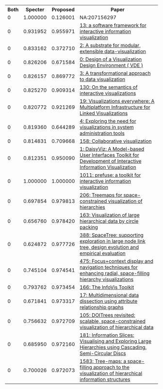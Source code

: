 <html><table><tr>
<th>Both</th>
<th>Specter</th>
<th>Proposed</th>
<th>Paper</th>
</tr>
<tr>
<td>0</td>
<td>1.000000</td>
<td>0.126001</td>
<td>NA:207156297</td>
</tr>
<tr>
<td>0</td>
<td>0.931952</td>
<td>0.955971</td>
<td><a href="https://www.semanticscholar.org/paper/099f39662662570c51db30ff4bd131088bb50672">13: a software framework for interactive information visualization</a></td>
</tr>
<tr>
<td>0</td>
<td>0.833162</td>
<td>0.372710</td>
<td><a href="https://www.semanticscholar.org/paper/389f166935d106bef84e41ea1b033a9b6977f894">2: A substrate for modular, extensible data-visualization</a></td>
</tr>
<tr>
<td>0</td>
<td>0.826206</td>
<td>0.671584</td>
<td><a href="https://www.semanticscholar.org/paper/8a721b175d89244e7c4031f738067f50dc4cef8f">0: Design of a Visualization Design Environment ( VDE )</a></td>
</tr>
<tr>
<td>0</td>
<td>0.826157</td>
<td>0.869772</td>
<td><a href="https://www.semanticscholar.org/paper/78b8ad151156faec690b3fe771be962809f66855">3: A transformational approach to data visualization</a></td>
</tr>
<tr>
<td>0</td>
<td>0.825270</td>
<td>0.909314</td>
<td><a href="https://www.semanticscholar.org/paper/de4af9603fddd7365933c9d1564bf23a36a01de9">130: On the semantics of interactive visualizations</a></td>
</tr>
<tr>
<td>0</td>
<td>0.820772</td>
<td>0.921269</td>
<td><a href="https://www.semanticscholar.org/paper/a0914f6d9d835536b8f83219ed821e6258fefb69">19: Visualizations everywhere: A Multiplatform Infrastructure for Linked Visualizations</a></td>
</tr>
<tr>
<td>0</td>
<td>0.819360</td>
<td>0.644289</td>
<td><a href="https://www.semanticscholar.org/paper/ddc98176d6920da5434c6e8f40f6ef215df829ed">4: Exploring the need for visualizations in system administration tools</a></td>
</tr>
<tr>
<td>0</td>
<td>0.814831</td>
<td>0.709668</td>
<td><a href="https://www.semanticscholar.org/paper/d95b91a10993224cccee36f2de16c2862bf3beab">158: Collaborative visualization</a></td>
</tr>
<tr>
<td>0</td>
<td>0.812351</td>
<td>0.950090</td>
<td><a href="https://www.semanticscholar.org/paper/e85a74138406d9e5b4fb629e93e31b605c47a122">1: DaisyViz: A Model-based User Interfaces Toolkit for Development of Interactive Information Visualization</a></td>
</tr>
<tr>
<td>0</td>
<td>1.000000</td>
<td>1.000000</td>
<td><a href="https://www.semanticscholar.org/paper/dcdf289ac9d447803067f098c3f7987e69e69063">1011: prefuse: a toolkit for interactive information visualization</a></td>
</tr>
<tr>
<td>0</td>
<td>0.697854</td>
<td>0.979813</td>
<td><a href="https://www.semanticscholar.org/paper/e87136eb647dd7b87739b35162b5ca8919948ee3">206: Treemaps for space-constrained visualization of hierarchies</a></td>
</tr>
<tr>
<td>0</td>
<td>0.656760</td>
<td>0.978420</td>
<td><a href="https://www.semanticscholar.org/paper/f6708d19e6be014f8a049515323395351e97df91">163: Visualization of large hierarchical data by circle packing</a></td>
</tr>
<tr>
<td>0</td>
<td>0.624872</td>
<td>0.977726</td>
<td><a href="https://www.semanticscholar.org/paper/3816ccd8bd26db5d30adcc5b74607575d2966f50">388: SpaceTree: supporting exploration in large node link tree, design evolution and empirical evaluation</a></td>
</tr>
<tr>
<td>0</td>
<td>0.745104</td>
<td>0.974541</td>
<td><a href="https://www.semanticscholar.org/paper/f5d3215d1261ad5e69714c89678205360a617a59">475: Focus+context display and navigation techniques for enhancing radial, space-filling hierarchy visualizations</a></td>
</tr>
<tr>
<td>0</td>
<td>0.793762</td>
<td>0.973454</td>
<td><a href="https://www.semanticscholar.org/paper/bb90cf1a2fa6e6d083233b6b31ef775b9b1437e3">166: The InfoVis Toolkit</a></td>
</tr>
<tr>
<td>0</td>
<td>0.671841</td>
<td>0.973317</td>
<td><a href="https://www.semanticscholar.org/paper/3d5af0e792f85859962d9f1ba3bf36ada9ecffdd">17: Multidimensional data dissection using attribute relationship graphs</a></td>
</tr>
<tr>
<td>0</td>
<td>0.756632</td>
<td>0.972709</td>
<td><a href="https://www.semanticscholar.org/paper/a2105bb4f14fb27c43d9b130d0c582c460060165">105: DOITrees revisited: scalable, space-constrained visualization of hierarchical data</a></td>
</tr>
<tr>
<td>0</td>
<td>0.685950</td>
<td>0.972160</td>
<td><a href="https://www.semanticscholar.org/paper/baa947a750b2d5714284386e2d7a2b7e838da7dc">181: Information Slices: Visualising and Exploring Large Hierarchies using Cascading, Semi-Circular Discs</a></td>
</tr>
<tr>
<td>0</td>
<td>0.700026</td>
<td>0.972073</td>
<td><a href="https://www.semanticscholar.org/paper/72f224cdfeb7346105573b06b0999b3281b2ec1a">1583: Tree-maps: a space-filling approach to the visualization of hierarchical information structures</a></td>
</tr>
</table></html>
